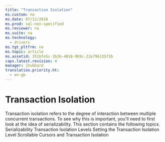```yaml
---
title: "Transaction Isolation"
ms.custom: na
ms.date: 07/12/2016
ms.prod: sql-non-specified
ms.reviewer: na
ms.suite: na
ms.technology: 
  - drivers
ms.tgt_pltfrm: na
ms.topic: article
ms.assetid: 351bfe5c-3b26-4010-9b9c-22e796135f3b
caps.latest.revision: 4
manager: jhubbard
translation.priority.ht: 
  - en-gb
---
```

# Transaction Isolation
<?xml version="1.0" encoding="utf-8"?>
<developerConceptualDocument xmlns="http://ddue.schemas.microsoft.com/authoring/2003/5" xmlns:xlink="http://www.w3.org/1999/xlink" xmlns:xsi="http://www.w3.org/2001/XMLSchema-instance" xsi:schemaLocation="http://ddue.schemas.microsoft.com/authoring/2003/5 http://dduestorage.blob.core.windows.net/ddueschema/developer.xsd">
  <introduction>
    <para>       <legacyItalic>Transaction isolation</legacyItalic> refers to the degree of interaction between multiple concurrent transactions. To see why this is important, you'll need to first look at the idea of serializability.</para>
    <para>This section contains the following topics.  </para>
    <list class="bullet">
      <listItem>
        <para>             <legacyLink xlink:href="142e4ac0-2977-4a2b-96ae-c9e5bd2c448a">Serializability</legacyLink>           </para>
      </listItem>
      <listItem>
        <para>             <legacyLink xlink:href="0d638d55-ffd0-48fb-834b-406f466214d4">Transaction Isolation Levels</legacyLink>           </para>
      </listItem>
      <listItem>
        <para>             <legacyLink xlink:href="64a037f0-5065-4f45-9669-6710404a540c">Setting the Transaction Isolation Level</legacyLink>           </para>
      </listItem>
      <listItem>
        <para>             <legacyLink xlink:href="f0216f4a-46e3-48ae-be0a-e2625e8403a6">Scrollable Cursors and Transaction Isolation</legacyLink>           </para>
      </listItem>
    </list>
  </introduction>
  <relatedTopics />
</developerConceptualDocument>